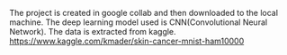 The project is created in google collab and then downloaded to the local machine.
The deep learning model used is CNN(Convolutional Neural Network).
The data is extracted from kaggle. https://www.kaggle.com/kmader/skin-cancer-mnist-ham10000
